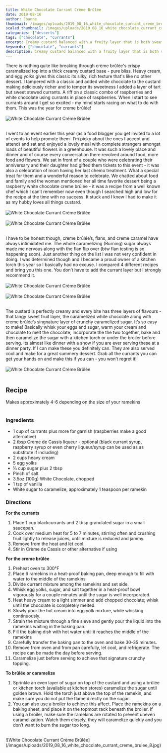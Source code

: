 ```yaml
---
title: White Chocolate Currant Crème Brûlée
date: 2019-08-16
author: Joanne
thumbnail: /images/uploads/2019_08_16_white_chocolate_currant_creme_brulee_1.jpg
scaled_thumbnail: /images/uploads/2019_08_16_white_chocolate_currant_creme_brulee_0.jpg
categories: ["desserts"]
tags: ["chocolate", "currants"]
excerpt: Creamy custard balanced with a fruity layer that is both sweet and slightly tart 
keywords: ["chocolate", "currants"]
description: Creamy custard balanced with a fruity layer that is both sweet and slightly tart topped with a crunchy caramelized sugar layer
---
```


 There is nothing quite like breaking through crème brûlée's crispy caramelized top into a thick creamy custard base - pure bliss. Heavy cream, and egg yolks gives this classic its silky, rich texture that's like no other dessert. I tampered with a classic and added white chocolate to the custard making deliciously richer and to temper its sweetness I added a layer of tart but sweet stewed currants. A riff on a classic combo of raspberries and white chocolate using currants in place of raspberries. When I start to see currants around I get so excited - my mind starts racing on what to do with them. This was the year for creme brûlée! 
</br>
</br>
![White Chocolate Currant Crème Brûlée](/images/uploads/2019_08_16_white_chocolate_currant_creme_brulee_2.jpg)
</br>
</br>

I went to an event earlier this year (as a food blogger you get invited to a lot of events to help promote them- I’m picky about the ones I accept and attend) and sat and enjoyed a lovely meal with complete strangers amongst loads of beautiful flowers in a greenhouse. It was such a lovely place and dinner and of course every conversation there revolved around food, more food and flowers. We sat in front of a couple who were celebrating their anniversary and their daughter had gifted them tickets to this event - it was also a celebration of mom having her last chemo treatment.  What a special treat for them and a wonderful reason to celebrate. We chatted about food and family and the woman mentioned her all time favorite dessert being a raspberry white chocolate creme brûlée - it was a recipe from a well known chef which I can’t remember now even though I searched high and low for the recipe at the time with no success. It stuck and I knew I had to make it as my hubby loves all things custard. 
</br>
</br>
![White Chocolate Currant Crème Brûlée](/images/uploads/2019_08_16_white_chocolate_currant_creme_brulee_3.jpg)
</br>
</br>
![White Chocolate Currant Crème Brûlée](/images/uploads/2019_08_16_white_chocolate_currant_creme_brulee_4.jpg)
</br>
</br>

I have to be honest though, creme brûlée’s, flans, and creme caramel have always intimidated me. The whole caramelizing (Burning) sugar always made me nervous along with the flan flip over (btw flan testing is so happening soon). Just another thing on the list I was not very confident in doing. I was determined though and I became a proud owner of a kitchen torch this year so I basically had no excuse.  I compared 4 different recipes and bring you this one. You don’t have to add the currant layer but I strongly recommend it. 
</br>
</br>
![White Chocolate Currant Crème Brûlée](/images/uploads/2019_08_16_white_chocolate_currant_creme_brulee_5.jpg)
</br>
</br>
![White Chocolate Currant Crème Brûlée](/images/uploads/2019_08_16_white_chocolate_currant_creme_brulee_6.jpg)
</br>
</br>

The custard is perfectly creamy and every bite has three layers of flavours - that tangy sweet fruit layer, the caramelized white chocolate  along with creme brûlée’s singnature layer of crunchy caramelized sugar. It’s so easy to make! Basically whisk your eggs and sugar, warm your cream and chocolate to melt the chocolate, incorporate the the two together, bake and then caramelize the sugar with a kitchen torch or under the broiler  before serving. Its almost like dinner with a show if you are ever serving these at a dinner party. If I can make these you definitely can. They are also served cool and make for a great summery dessert. Grab all the currants you can get your hands on and make this if you can - you won’t regret it! 
</br>
</br>
![White Chocolate Currant Crème Brûlée](/images/uploads/2019_08_16_white_chocolate_currant_creme_brulee_7.jpg)
</br>
</br>

## Recipe
Makes approximately 4-6 depending on the size of your ramekins
</br>
</br>

### Ingredients 

* <span itemprop="ingredients">1 cup of currants plus more for garnish (raspberries make a good alternative) </span>
* <span itemprop="ingredients">2 tbsp Crème de Cassis liqueur - optional (black currant syrup, raspberry syrup or even cherry liqueur/syrup can be used as as substitute if including)</span>
* <span itemprop="ingredients">2 cups heavy cream</span>
* <span itemprop="ingredients">5 egg yolks</span>
* <span itemprop="ingredients">⅓ cup sugar plus 2 tbsp</span>
* <span itemprop="ingredients">Pinch of salt</span>
* <span itemprop="ingredients">3.5oz (100g)  White Chocolate, chopped</span>
* <span itemprop="ingredients">1 tsp of vanilla </span>
* <span itemprop="ingredients">White sugar to caramelize, approximately 1 teaspoon per ramekin</span>

### Directions

__For the currants__

1. Place 1 cup blackcurrants and 2 tbsp granulated sugar in a small saucepan. 
2. Cook over medium heat for 5 to 7 minutes, stirring often and crushing fruit lightly to release juices, until mixture is reduced and jammy. 
3. Remove from the heat and let cool. 
4. Stir in Crème de Cassis or other alternative if using 

__For the creme brûlée__

1. Preheat oven to 300°F 
1. Place 6 ramekins in a heat-proof baking pan, deep enough to fill with water to the middle of the ramekins
2. Divide currant mixture among the ramekins and set side. 
3. Whisk egg yolks, sugar, and salt together in a heat-proof bowl vigorously for a couple minutes until the sugar is well incorporated. 
4. Heat heavy cream to a light simmer and add chopped chocolate; whisk until the chocolate is completely melted.
5. Slowly pour the hot cream into egg yolk mixture, while whisking continuously.
6. Strain the mixture through a fine sieve and gently pour the liquid into the ramekins waiting in the baking pan. 
7.  Fill the baking dish with hot water until it reaches the middle of the ramekins 
8. Carefully transfer the baking pan to the oven and bake 30-35 minutes.
9. Remove from oven and from pan carefully, let cool, and refrigerate. The recipe can be made the day before serving.
10. Caramelize just before serving to achieve that signature crunchy topping. 

__To brûlée or caramelize__

1. Sprinkle an even layer of sugar on top of the custard and using a brûlée or kitchen torch (available at kitchen stores) caramelize the sugar until golden brown. Hold the torch just above the top of the ramekin, and make sure you do not put the flame directly on the sugar.
2. You can also use a broiler to achieve this affect. Place the ramekins on a baking sheet, and place it on the topmost rack beneath the broiler. If using a broiler, make sure the ramekins are rotated to prevent uneven caramelization. Watch them closely, they will caramelize quickly and you don’t want to burn the sugar too long. 

</br>
![White Chocolate Currant Crème Brûlée](/images/uploads/2019_08_16_white_chocolate_currant_creme_brulee_8.jpg)
